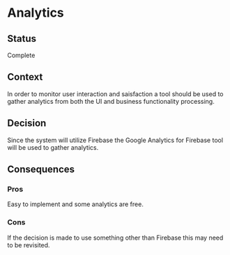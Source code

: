 # Analytics

## Status
Complete

## Context
In order to monitor user interaction and saisfaction a tool should be used to gather analytics from both the UI and business functionality processing.

## Decision
Since the system will utilize Firebase the Google Analytics for Firebase tool will be used to gather analytics.

## Consequences

### Pros
Easy to implement and some analytics are free.

### Cons
If the decision is made to use something other than Firebase this may need to be revisited.
